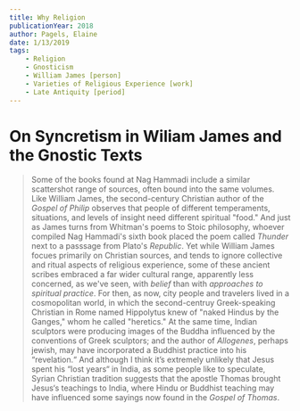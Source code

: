 ```yaml
---
title: Why Religion
publicationYear: 2018
author: Pagels, Elaine
date: 1/13/2019
tags:
    - Religion
    - Gnosticism
    - William James [person]
    - Varieties of Religious Experience [work]
    - Late Antiquity [period]
---
```


# On Syncretism in Wiliam James and the Gnostic Texts

> Some of the books found at Nag Hammadi include a similar scattershot range of sources, often bound into the same volumes. Like William James, the second-century Christian author of the _Gospel of Philip_ observes that people of different temperaments, situations, and levels of insight need different spiritual "food." And just as James turns from Whitman's poems to Stoic philosophy, whoever compiled Nag Hammadi's sixth book placed the poem called _Thunder_ next to a passsage from Plato's _Republic_. Yet while William James focues primarily on Christian sources, and tends to ignore collective and ritual aspects of religious experience, some of these ancient scribes embraced a far wider cultural range, apparently less concerned, as we've seen, with _belief_ than with _approaches to spiritual practice_. For then, as now, city people and travelers lived in a cosmopolitan world, in which the second-centruy Greek-speaking Christian in Rome named Hippolytus knew of "naked Hindus by the Ganges," whom he called "heretics." At the same time, Indian sculptors were producing images of the Buddha influenced by the conventions of Greek sculptors; and the author of _Allogenes_, perhaps jewish, may have incorporated a Buddhist practice into his “revelation.“ And although I think it’s extremely unlikely that Jesus spent his “lost years“ in India, as some people like to speculate, Syrian Christian tradition suggests that the apostle Thomas brought Jesus‘s teachings to India, where Hindu or Buddhist teaching may have influenced some sayings now found in the _Gospel of Thomas_.
